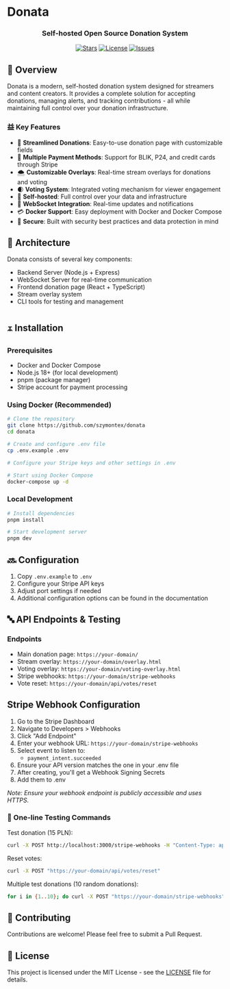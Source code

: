 # Donata

<p align="center">
  <!-- Logo will be added later -->
  <h3 align="center">Self-hosted Open Source Donation System</h3>
</p>

<p align="center">
  <a href="https://github.com/szymontex/donata/stargazers"><img src="https://img.shields.io/github/stars/szymontex/donata" alt="Stars"></a>
  <a href="https://github.com/szymontex/donata/blob/main/LICENSE"><img src="https://img.shields.io/github/license/szymontex/donata" alt="License"></a>
  <a href="https://github.com/szymontex/donata/issues"><img src="https://img.shields.io/github/issues/szymontex/donata" alt="Issues"></a>
</p>

## 🚀 Overview

Donata is a modern, self-hosted donation system designed for streamers and content creators. It provides a complete solution for accepting donations, managing alerts, and tracking contributions - all while maintaining full control over your donation infrastructure.

### 益 Key Features

- 🥡 **Streamlined Donations**: Easy-to-use donation page with customizable fields
- 👃 **Multiple Payment Methods**: Support for BLIK, P24, and credit cards through Stripe
- 🌨 **Customizable Overlays**: Real-time stream overlays for donations and voting
- 🌒 **Voting System**: Integrated voting mechanism for viewer engagement
- 🔐 **Self-hosted**: Full control over your data and infrastructure
- 📠 **WebSocket Integration**: Real-time updates and notifications
- 💳 **Docker Support**: Easy deployment with Docker and Docker Compose
- 🔐 **Secure**: Built with security best practices and data protection in mind

## 🏇 Architecture

Donata consists of several key components:
- Backend Server (Node.js + Express)
- WebSocket Server for real-time communication
- Frontend donation page (React + TypeScript)
- Stream overlay system
- CLI tools for testing and management

## 🜴 Installation

### Prerequisites
- Docker and Docker Compose
- Node.js 18+ (for local development)
- pnpm (package manager)
- Stripe account for payment processing

### Using Docker (Recommended)

```bash
# Clone the repository
git clone https://github.com/szymontex/donata
cd donata

# Create and configure .env file
cp .env.example .env

# Configure your Stripe keys and other settings in .env

# Start using Docker Compose
docker-compose up -d
```

### Local Development

```bash
# Install dependencies
pnpm install

# Start development server
pnpm dev
```

## 🔜 Configuration

1. Copy `.env.example` to `.env`
2. Configure your Stripe API keys
3. Adjust port settings if needed
4. Additional configuration options can be found in the documentation

## 🔤 API Endpoints & Testing

### Endpoints
- Main donation page: `https://your-domain/`
- Stream overlay: `https://your-domain/overlay.html`
- Voting overlay: `https://your-domain/voting-overlay.html`
- Stripe webhooks: `https://your-domain/stripe-webhooks`
- Vote reset: `https://your-domain/api/votes/reset`

## Stripe Webhook Configuration

1. Go to the Stripe Dashboard
2. Navigate to Developers > Webhooks
3. Click "Add Endpoint"
4. Enter your webhook URL: `https://your-domain/stripe-webhooks`
5. Select event to listen to:
   - `payment_intent.succeeded`
6. Ensure your API version matches the one in your .env file
7. After creating, you'll get a Webhook Signing Secrets
8. Add them to .env

_Note: Ensure your webhook endpoint is publicly accessible and uses HTTPS._


### 🔷 One-line Testing Commands

Test donation (15 PLN):
```bash
curl -X POST http://localhost:3000/stripe-webhooks -H "Content-Type: application/json" -d "{\"type\":\"payment_intent.succeeded\",\"data\":{\"object\":{\"amount\":1500,\"metadata\":{\"participantId\":\"3\",\"participantName\":\"KXNP\",\"nickname\":\"TestowyUser\",\"message\":\"Testowa wiadomosc!\"}}}}"
```

Reset votes:
```bash
curl -X POST "https://your-domain/api/votes/reset"
```

Multiple test donations (10 random donations):
```bash
for i in {1..10}; do curl -X POST "https://your-domain/stripe-webhooks" -H "Content-Type: application/json" -d "{\"type\":\"payment_intent.succeeded\",\"data\":{\"object\":{\"amount\":$((1000 + RANDOM % 5000)),\"metadata\":{\"participantId\":\"$i\",\"participantName\":\"Player $i\",\"nickname\":\"Donor$i\",\"message\":\"Test message $j!\"}}}}"; sleep 1; done
```

## 💓 Contributing

Contributions are welcome! Please feel free to submit a Pull Request.

## 📑 License

This project is licensed under the MIT License - see the [LICENSE](LICENSE) file for details.
